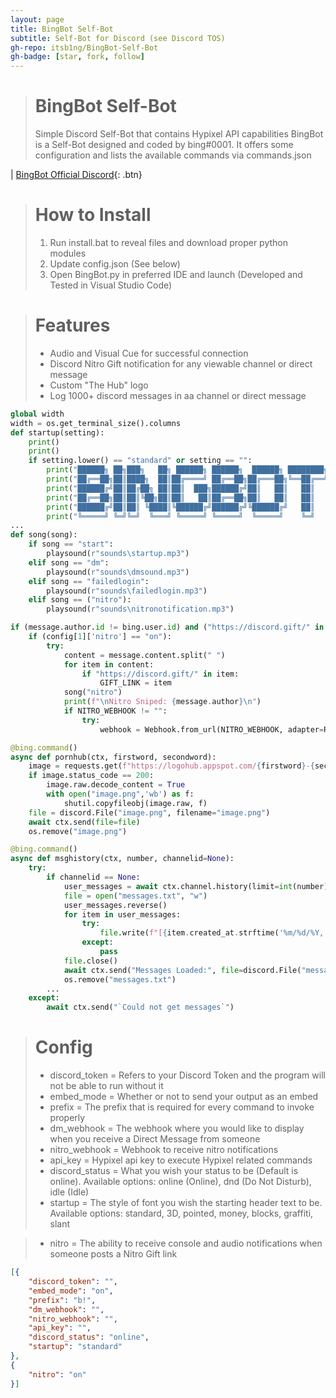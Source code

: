 ```yaml
---
layout: page
title: BingBot Self-Bot
subtitle: Self-Bot for Discord (see Discord TOS)
gh-repo: itsb1ng/BingBot-Self-Bot
gh-badge: [star, fork, follow]
---
```

> # BingBot Self-Bot
> Simple Discord Self-Bot that contains Hypixel API capabilities
> BingBot is a Self-Bot designed and coded by bing#0001. It offers some configuration and lists the available commands via commands.json


| [BingBot Official Discord](https://discord.gg/d6TB9xUBgj){: .btn}

> # How to Install
> 1. Run install.bat to reveal files and download proper python modules
> 2. Update config.json (See below)
> 3. Open BingBot.py in preferred IDE and launch (Developed and Tested in Visual Studio Code)

> # Features
> * Audio and Visual Cue for successful connection
> * Discord Nitro Gift notification for any viewable channel or direct message
> * Custom "The Hub" logo
> * Log 1000+ discord messages in aa channel or direct message
```python
global width
width = os.get_terminal_size().columns
def startup(setting):
    print()
    print()
    if setting.lower() == "standard" or setting == "":
        print("██████╗ ██╗███╗   ██╗ ██████╗ ██████╗  ██████╗ ████████╗".center(width))
        print("██╔══██╗██║████╗  ██║██╔════╝ ██╔══██╗██╔═══██╗╚══██╔══╝".center(width))
        print("██████╔╝██║██╔██╗ ██║██║  ███╗██████╔╝██║   ██║   ██║   ".center(width))
        print("██╔══██╗██║██║╚██╗██║██║   ██║██╔══██╗██║   ██║   ██║   ".center(width))
        print("██████╔╝██║██║ ╚████║╚██████╔╝██████╔╝╚██████╔╝   ██║   ".center(width))
        print("╚═════╝ ╚═╝╚═╝  ╚═══╝ ╚═════╝ ╚═════╝  ╚═════╝    ╚═╝   ".center(width))
...
def song(song):
    if song == "start":
        playsound(r"sounds\startup.mp3")
    elif song == "dm":
        playsound(r"sounds\dmsound.mp3")
    elif song == "failedlogin":
        playsound(r"sounds\failedlogin.mp3")
    elif song == ("nitro"):
        playsound(r"sounds\nitronotification.mp3")
```
```python
if (message.author.id != bing.user.id) and ("https://discord.gift/" in message.content):
    if (config[1]['nitro'] == "on"):
        try:
            content = message.content.split(" ")
            for item in content:
                if "https://discord.gift/" in item:
                    GIFT_LINK = item
            song("nitro")
            print(f"\nNitro Sniped: {message.author}\n")
            if NITRO_WEBHOOK != "":
                try:
                    webhook = Webhook.from_url(NITRO_WEBHOOK, adapter=RequestsWebhookAdapter())
```
```python
@bing.command()
async def pornhub(ctx, firstword, secondword):
    image = requests.get(f"https://logohub.appspot.com/{firstword}-{secondword}-120.webp?scheme=white&transparent=true&padding=0", stream=True)
    if image.status_code == 200:
        image.raw.decode_content = True
        with open("image.png",'wb') as f:
            shutil.copyfileobj(image.raw, f)
    file = discord.File("image.png", filename="image.png")
    await ctx.send(file=file)
    os.remove("image.png")
```
```python
@bing.command()
async def msghistory(ctx, number, channelid=None):
    try:
        if channelid == None:
            user_messages = await ctx.channel.history(limit=int(number)).flatten()
            file = open("messages.txt", "w")
            user_messages.reverse()
            for item in user_messages:
                try:
                    file.write(f"[{item.created_at.strftime('%m/%d/%Y, %H:%M:%S')}] {item.author.name}#{item.author.discriminator}: {item.content}\n")
                except:
                    pass
            file.close()
            await ctx.send("Messages Loaded:", file=discord.File("messages.txt"))
            os.remove("messages.txt")
        ...        
    except:
        await ctx.send("`Could not get messages`")
```

> # Config
> * discord_token = Refers to your Discord Token and the program will not be able to run without it
> * embed_mode = Whether or not to send your output as an embed
> * prefix = The prefix that is required for every command to invoke properly
> * dm_webhook = The webhook where you would like to display when you receive a Direct Message from someone
> * nitro_webhook = Webhook to receive nitro notifications
> * api_key = Hypixel api key to execute Hypixel related commands
> * discord_status = What you wish your status to be (Default is online). Available options: online (Online), dnd (Do Not Disturb), idle (Idle)
> * startup = The style of font you wish the starting header text to be. Available options: standard, 3D, pointed, money, blocks, graffiti, slant

> * nitro = The ability to receive console and audio notifications when someone posts a Nitro Gift link
```json
[{
    "discord_token": "",
    "embed_mode": "on",
    "prefix": "b!",
    "dm_webhook": "",
    "nitro_webhook": "",
    "api_key": "",
    "discord_status": "online",
    "startup": "standard"
},
{
    "nitro": "on"
}]
```